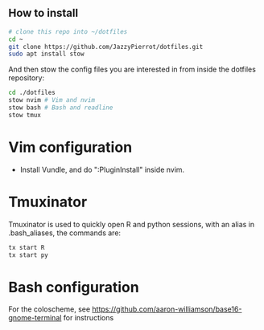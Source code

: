 How to install
--------------


```bash
# clone this repo into ~/dotfiles
cd ~
git clone https://github.com/JazzyPierrot/dotfiles.git
sudo apt install stow
```

And then stow the config files you are interested in from inside the dotfiles 
repository:

```bash
cd ./dotfiles
stow nvim # Vim and nvim
stow bash # Bash and readline
stow tmux 
```

Vim configuration
=================

- Install Vundle, and do ":PluginInstall" inside nvim. 

Tmuxinator
==========

Tmuxinator is used to quickly open R and python sessions, with an alias in 
.bash_aliases, the commands are:
```bash
tx start R
tx start py
```

Bash configuration
==================

For the coloscheme, see 
https://github.com/aaron-williamson/base16-gnome-terminal for instructions
